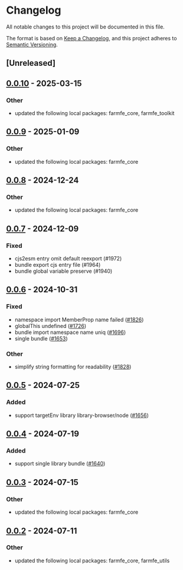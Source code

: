 # Changelog
All notable changes to this project will be documented in this file.

The format is based on [Keep a Changelog](https://keepachangelog.com/en/1.0.0/),
and this project adheres to [Semantic Versioning](https://semver.org/spec/v2.0.0.html).

## [Unreleased]

## [0.0.10](https://github.com/tachish/farm/compare/farmfe_plugin_bundle-v0.0.9...farmfe_plugin_bundle-v0.0.10) - 2025-03-15

### Other

- updated the following local packages: farmfe_core, farmfe_toolkit

## [0.0.9](https://github.com/farm-fe/farm/compare/farmfe_plugin_bundle-v0.0.8...farmfe_plugin_bundle-v0.0.9) - 2025-01-09

### Other

- updated the following local packages: farmfe_core

## [0.0.8](https://github.com/farm-fe/farm/compare/farmfe_plugin_bundle-v0.0.7...farmfe_plugin_bundle-v0.0.8) - 2024-12-24

### Other

- updated the following local packages: farmfe_core

## [0.0.7](https://github.com/farm-fe/farm/compare/farmfe_plugin_bundle-v0.0.6...farmfe_plugin_bundle-v0.0.7) - 2024-12-09

### Fixed

- cjs2esm entry omit default reexport (#1972)
- bundle export cjs entry file (#1964)
- bundle global variable preserve (#1940)

## [0.0.6](https://github.com/farm-fe/farm/compare/farmfe_plugin_bundle-v0.0.5...farmfe_plugin_bundle-v0.0.6) - 2024-10-31

### Fixed

- namespace import MemberProp name failed ([#1826](https://github.com/farm-fe/farm/pull/1826))
- globalThis undefined ([#1726](https://github.com/farm-fe/farm/pull/1726))
- bundle import namespace name uniq ([#1696](https://github.com/farm-fe/farm/pull/1696))
- single bundle ([#1653](https://github.com/farm-fe/farm/pull/1653))

### Other

- simplify string formatting for readability ([#1828](https://github.com/farm-fe/farm/pull/1828))

## [0.0.5](https://github.com/farm-fe/farm/compare/farmfe_plugin_bundle-v0.0.4...farmfe_plugin_bundle-v0.0.5) - 2024-07-25

### Added
- support targetEnv library library-browser/node ([#1656](https://github.com/farm-fe/farm/pull/1656))

## [0.0.4](https://github.com/farm-fe/farm/compare/farmfe_plugin_bundle-v0.0.3...farmfe_plugin_bundle-v0.0.4) - 2024-07-19

### Added
- support single library bundle ([#1640](https://github.com/farm-fe/farm/pull/1640))

## [0.0.3](https://github.com/farm-fe/farm/compare/farmfe_plugin_bundle-v0.0.2...farmfe_plugin_bundle-v0.0.3) - 2024-07-15

### Other
- updated the following local packages: farmfe_core

## [0.0.2](https://github.com/farm-fe/farm/compare/farmfe_plugin_bundle-v0.0.1...farmfe_plugin_bundle-v0.0.2) - 2024-07-11

### Other
- updated the following local packages: farmfe_core, farmfe_utils
